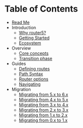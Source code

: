 # Table of Contents

* [Read Me](../README.md)
* Introduction
  * [Why router5?](introduction/why-router5.md)
  * [Getting Started](introduction/getting-started.md)
  * [Ecosystem](introduction/ecosystem.md)
* Overview
  * [Core concepts](overview/core-concepts.md)
  * [Transition phase](overview/transition.md)
* Guides
  * [Defining routes](guides/defining-routes.md)
  * [Path Syntax](guides/path-syntax.md)
  * [Router options](guides/router-options.md)
  * [Navigating](guides/navigating.md)
* Migration
  * [Migrating from 5.x to 6.x](migration/to-v6.md)
  * [Migrating from 4.x to 5.x](migration/to-v5.md)
  * [Migrating from 3.x to 4.x](migration/to-v4.md)
  * [Migrating from 2.x to 3.x](migration/to-v3.md)
  * [Migrating from 1.x to 2.x](migration/to-v2.md)
  * [Migrating from 0.x to 1.x](migration/to-v1.md)
